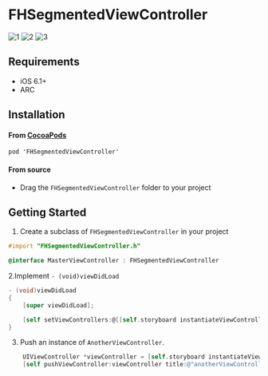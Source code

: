 FHSegmentedViewController
==========================
![1](https://raw.github.com/iDay/FHSegmentedViewController/master/1.png)
![2](https://raw.github.com/iDay/FHSegmentedViewController/master/2.png)
![3](https://raw.github.com/iDay/FHSegmentedViewController/master/3.png)

## Requirements

* iOS 6.1+
* ARC

## Installation

#### From [CocoaPods](http://www.cocoapods.org)

`pod 'FHSegmentedViewController'`

#### From source

* Drag the `FHSegmentedViewController` folder to your project

## Getting Started

1. Create a subclass of `FHSegmentedViewController` in your project

````objective-c
#import "FHSegmentedViewController.h"

@interface MasterViewController : FHSegmentedViewController
````

2.Implement `- (void)viewDidLoad`

````objective-c
- (void)viewDidLoad
{
    [super viewDidLoad];

    [self setViewControllers:@[[self.storyboard instantiateViewControllerWithIdentifier:@"firstSubViewController"], [self.storyboard instantiateViewControllerWithIdentifier:@"secondSubViewController"]]];
}
````

3. Push an instance of `AnotherViewController`.

````objective-c
    UIViewController *viewController = [self.storyboard instantiateViewControllerWithIdentifier:@"firstSubViewController"];
    [self pushViewController:viewController title:@"anotherViewController"];
````

